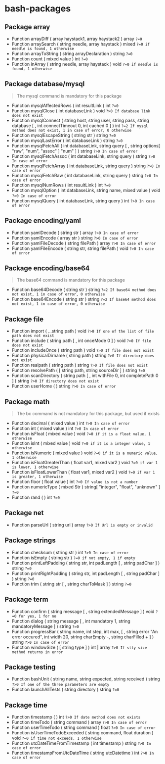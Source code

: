 # bash-packages

## Package array

* Function arrayDiff ( array haystack1, array haystack2 ) array `?=0`
* Function arraySearch ( string needle, array haystack ) mixed `?=0 if needle is found, 1 otherwise`
* Function arrayToString ( string arrayDeclaration ) string `?=0`
* Function count ( mixed value ) int `?=0`
* Function inArray ( string needle, array haystack ) void `?=0 if needle is found, 1 otherwise`


## Package database/mysql

> The mysql command is mandatory for this package

* Function mysqlAffectedRows ( int resultLink ) int `?=0`
* Function mysqlClose ( int databaseLink ) void `?>0 If database link does not exist`
* Function mysqlConnect ( string host, string user, string pass, string database [ , int connectTimeout 0, int cached 0 ] ) int `?=2 If mysql method does not exist, 1 in case of error, 0 otherwise`
* Function mysqlEscapeString ( string str ) string `?=0`
* Function mysqlLastError ( int databaseLink ) string `?=0`
* Function mysqlFetchAll ( int databaseLink, string query [ , string options[ "raw", "num", "assoc" ] "num" ] ) string `?>0 In case of error`
* Function mysqlFetchAssoc ( int databaseLink, string query ) string `?>0 In case of error`
* Function mysqlFetchArray ( int databaseLink, string query ) string `?>0 In case of error`
* Function mysqlFetchRaw ( int databaseLink, string query ) string `?>0 In case of error`
* Function mysqlNumRows ( int resultLink ) int `?=0`
* Function mysqlOption ( int databaseLink, string name, mixed value ) void `?>0 In case of error`
* Function mysqlQuery ( int databaseLink, string query ) int `?>0 In case of error`


## Package encoding/yaml

* Function yamlDecode ( string str ) array `?>0 In case of error`
* Function yamlEncode ( array str ) string `?>0 In case of error`
* Function yamlFileDecode ( string filePath ) array `?>0 In case of error`
* Function yamlFileEncode ( string str, string filePath ) void `?>0 In case of error`


## Package encoding/base64

> The base64 command is mandatory for this package

* Function base64Decode ( string str ) string `?=2 If base64 method does not exist, 1 in case of error, 0 otherwise`
* Function base64Encode ( string str ) string `?=2 If base64 method does not exist, 1 in case of error, 0 otherwise`


## Package file

* Function import ( ...string path ) void `?>0 If one of the list of file path does not exist`
* Function include ( string path [ , int onceMode 0 ] ) void `?>0 If file does not exist`
* Function includeOnce ( string path ) void `?>0 If file does not exist`
* Function physicalDirname ( string path ) string `?>0 If directory does not exist`
* Function realpath ( string path ) string `?>0 If file does not exist`
* Function resolvePath ( [ string path, string sourceDir ] ) string  `?=0`
* Function scanDirectory ( string path [ , int withFile 0, int completePath 0 ] ) string `?>0 If directory does not exist`
* Function userHome ( ) string `?>0 In case of error`


## Package math

> The bc command is not mandatory for this package, but used if exists

* Function decimal ( mixed value ) int `?>0 In case of error`
* Function int ( mixed value ) int `?>0 In case of error`
* Function isFloat ( mixed value ) void `?=0 if it is a float value, 1 otherwise`
* Function isInt ( mixed value ) void `?=0 if it is a integer value, 1 otherwise`
* Function isNumeric ( mixed value ) void `?=0 if it is a numeric value, 1 otherwise`
* Function isFloatGreaterThan ( float var1, mixed var2 ) void `?=0 if var 1 is lower, 1 otherwise`
* Function isFloatLowerThan ( float var1, mixed var2 ) void `?=0 if var 1 is greater, 1 otherwise`
* Function floor ( float value ) int `?>0 If value is not a number`
* Function numericType ( mixed Str ) string[ "integer", "float", "unknown" ] `?=0`
* Function rand ( ) int `?=0`


## Package net

* Function parseUrl ( string url ) array `?>0 If Url is empty or invalid`


## Package strings

* Function checksum ( string str ) int `?>0 In case of error`
* Function isEmpty ( string str ) `?=0 if not empty, 1 if empty`
* Function printLeftPadding ( string str, int padLength [ , string padChar ] ) string `?=0`
* Function printRightPadding ( string str, int padLength [ , string padChar ] ) string `?=0`
* Function trim ( string str [ , string charToMask ] ) string `?=0`


## Package term

* Function confirm ( string message [ , string extendedMessage ] ) void `?=0 for yes, 1 for no`
* Function dialog ( string message [ , int mandatory 1, string mandatoryMessage ] ) string `?=0`
* Function progressBar ( string name, int step, int max, [ , string error "An error occured", int width 20, string charEmpty -, string charFilled + ] ) string `?>0 In case of error`
* Function windowSize ( [ string type ] ) int | array `?>0 If stty size method returns in error`


## Package testing

* Function bashUnit ( string name, string expected, string received ) string `?>0 If one of the three parameters are empty`
* Function launchAllTests ( string directory ) string `?=0`


## Package time

* Function timestamp ( ) int `?>0 If date method does not exists`
* Function timeTodo ( string command ) array `?>0 In case of error`
* Function userTimeTodo ( string command ) float `?>0 In case of error`
* Function isUserTimeTodoExceeded ( string command, float duration ) void `?=0 if time not exceeds, 1 otherwise`
* Function utcDateTimeFromTimestamp ( int timestamp ) string `?>0 In case of error`
* Function timestampFromUtcDateTime ( string utcDatetime ) int `?>0 In case of error`